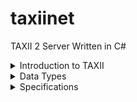 ﻿# taxiinet
TAXII 2 Server Written in C#

<details>
<summary>Introduction to TAXII</summary>


### Overview
Trusted Automated Exchange of Intelligence Information (TAXII) is an application layer protocol used to exchange cyber threat intelligence (CTI) over HTTPS. TAXII enables organizations to share CTI by defining an API that aligns with common sharing models. Specifically, TAXII defines two primary services, Collections and Channels, to support a variety of commonly-used sharing models. Collections allow a producer to host a set of CTI data that can be requested by consumers. Channels allow producers to push data to many consumers; and allow consumers to receive data from many producers. Collections and Channels can be organized by grouping them into an API Root to support the needs of a particular trust group or to organize them in some other way. Note: This version of the TAXII specification reserves the keywords required for Channels but does not specify Channel services. Channels and their services will be defined in a subsequent version of this specification.

TAXII is specifically designed to support the exchange of CTI represented in STIX. As such, the examples and some features in the specification are intended to align with STIX. This does not mean TAXII cannot be used to share data in other formats; it is designed for STIX but is not limited to STIX.

### Discovery
This specification defines two discovery methods. The first is a network level discovery that uses a DNS SRV record [RFC2782]. This DNS SRV record can be used to advertise the location of a TAXII Server within a network (e.g., so that TAXII-enabled security infrastructure can automatically locate an organization's internal TAXII Server) or to the general Internet. See section 3.9 for complete information on advertising TAXII Servers in DNS.

The second discovery method is a Discovery Endpoint (this specification uses the term Endpoint to identify a URL and an HTTP method with a defined request and response) that enables authorized clients to obtain information about a TAXII Server and get a list of API Roots. See section 4.1 for complete information on the Discovery Endpoint.

### API Roots
API Roots are logical groupings of TAXII Collections, Channels, and related functionality. A TAXII server instance can support one or more API Roots. API Roots can be thought of as instances of the TAXII API available at different URLs, where each API Root is the "root" URL of that particular instance of the TAXII API. Organizing the Collections and Channels into API Roots allows for a division of content and access control by trust group or any other logical grouping. For example, a single TAXII Server could host multiple API Roots - one API Root for Collections and Channels used by Sharing Group A and another API Root for Collections and Channels used by Sharing Group B.

Each API Root contains a set of Endpoints that a TAXII Client contacts in order to interact with the TAXII Server. This interaction can take several forms:

- Server Discovery, as described above, can be used to learn about the API Roots hosted by a TAXII Server.
- Each API Root might support zero or more Collections. Interactions with Collections include discovering the type of CTI contained in that Collection, pushing new CTI to that Collection, and/or retrieving CTI from that Collection. Each piece of CTI content in a Collection is referred to as an Object.
- Each API Root might host zero or more Channels.
- Each API Root also allows TAXII Clients to check on the Status of certain types of requests to the TAXII Server. For example, if a TAXII Client submitted new CTI, a Status request can allow the Client to check on whether the new CTI was accepted.



![summarizes the relationships between the components of an API Root.](https://docs.oasis-open.org/cti/taxii/v2.1/os/taxii-v2.1-os_files/image002.png)

> Example API Root URLs
>
> ```
> https://example.com/
> https://api1.example.com/
> https://example.com/api1/
> https://example.com/api2/
> https://example.org/trustgroup1/
> https://example.org/taxii2/api1/
> ```
</details>

<details>
<summary>Data Types</summary>|

This section defines the names and permitted values of common types used throughout this specification. These types are referenced by the “Type” column in other sections. This table does not, however, define the meaning of any properties using these types. These types may be further restricted elsewhere in the document.

| Type        | Description                                        |
|-------------|----------------------------------------------------|
| api-root    | An API Root Resource, see section 4.2.1.           |
| boolean     | A boolean is a value of either true or false. Properties with this type MUST have a literal (unquoted) value of true or false. |
| collection  | A Collection Resource, see section 5.2.1.          |
| collections | A Collections Resource, see section 5.1.1.         |
| dictionary  | A dictionary is a JSON object that captures an arbitrary set of key/value pairs. |
| discovery   | A Discovery Resource, see section 4.1.1.           |
| envelope    | A TAXII Envelope, see section 3.7.                 |
| error       | An Error Message, see section 3.6.1.               |
| identifier  | An identifier is an RFC 4122-compliant Version 4 UUID. The UUID MUST be generated according to the algorithm(s) defined in RFC 4122, section 4.4 (Version 4 UUID) [RFC4122]. |
| integer     | The integer data type represents a whole number. Unless otherwise specified, all integers MUST be capable of being represented as a signed 54-bit value  ([-(2**53)+1, (2**53)-1]) as defined in [RFC7493]. Additional restrictions MAY be placed on the type where it is used. |
| list        | The list type defines a sequence of values ordered based on how they appear in the list. The phrasing "list of type &lt;type&gt;" is used to indicate that all values within the list MUST conform to the specified type. For instance, list of type integer means that all values of the list must be of the integer type. This specification does not specify the maximum number of allowed values in a list, however every instance of a list MUST have at least one value. Specific TAXII resource properties may define more restrictive upper and/or lower bounds for the length of the list. Empty lists are prohibited in TAXII and MUST NOT be used as a substitute for omitting optional properties. If the property is required, the list MUST be present and MUST have at least one value. |
| manifest    | A Manifest Resource, see section 5.3.1.            |
| object      | An Object Resource, see section 3.7.               |
| status      | A Status Resource, see section 4.3.1.              |
| string      | The string data type represents a finite-length string of valid characters from the Unicode coded character set [ISO10646] that are encoded in UTF-8. Unicode incorporates ASCII [RFC0020] and the characters of many other international character sets. |
| timestamp   | The timestamp type defines how timestamps are represented in TAXII and is represented in serialization as a string. The timestamp type MUST be a valid RFC 3339-formatted timestamp [RFC3339] using the format YYYY-MM-DDTHH:MM:SS.ssssssZ Unlike the STIX timestamp type, the TAXII timestamp MUST have microsecond precision. The timestamp MUST be represented in the UTC timezone and MUST use the “Z” designation to indicate this. |
| versions    | A Versions Resource, see section 5.8.1.            |

</details>

<details>
	<summary>Specifications</summary>
1. [TAXII - Core Concepts](https://docs.oasis-open.org/cti/taxii/v2.1/os/taxii-v2.1-os.html#_Toc31107513)
	1. [Endpoints](https://docs.oasis-open.org/cti/taxii/v2.1/os/taxii-v2.1-os.html#_Toc31107514)
	2. [HTTP Headers](https://docs.oasis-open.org/cti/taxii/v2.1/os/taxii-v2.1-os.html#_Toc31107515)
	3. [Sorting](https://docs.oasis-open.org/cti/taxii/v2.1/os/taxii-v2.1-os.html#_Toc31107516)
	4. [Filtering](https://docs.oasis-open.org/cti/taxii/v2.1/os/taxii-v2.1-os.html#_Toc31107517)
		1. [Supported Fields for Match](https://docs.oasis-open.org/cti/taxii/v2.1/os/taxii-v2.1-os.html#_Toc31107518)
	5. [Pagination](https://docs.oasis-open.org/cti/taxii/v2.1/os/taxii-v2.1-os.html#_Toc31107519)
	6. [Errors](https://docs.oasis-open.org/cti/taxii/v2.1/os/taxii-v2.1-os.html#_Toc31107520)
		1. [Error Message](https://docs.oasis-open.org/cti/taxii/v2.1/os/taxii-v2.1-os.html#_Toc31107521)
	7. [Envelope Resource](https://docs.oasis-open.org/cti/taxii/v2.1/os/taxii-v2.1-os.html#_Toc31107522)
	8. [Property Names](https://docs.oasis-open.org/cti/taxii/v2.1/os/taxii-v2.1-os.html#_Toc31107523)
	9. [DNS SRV Names](https://docs.oasis-open.org/cti/taxii/v2.1/os/taxii-v2.1-os.html#_Toc31107524)
2. [TAXII API - Server Information](https://docs.oasis-open.org/cti/taxii/v2.1/os/taxii-v2.1-os.html#_Toc31107525)
	1. [Server Discovery](https://docs.oasis-open.org/cti/taxii/v2.1/os/taxii-v2.1-os.html#_Toc31107526)
		1. [Discovery Resource](https://docs.oasis-open.org/cti/taxii/v2.1/os/taxii-v2.1-os.html#_Toc31107527)
	2. [Get API Root Information](https://docs.oasis-open.org/cti/taxii/v2.1/os/taxii-v2.1-os.html#_Toc31107528)
		1. [API Root Resource](https://docs.oasis-open.org/cti/taxii/v2.1/os/taxii-v2.1-os.html#_Toc31107529)
	3. [Get Status](https://docs.oasis-open.org/cti/taxii/v2.1/os/taxii-v2.1-os.html#_Toc31107530)
		1. [Status Resource](https://docs.oasis-open.org/cti/taxii/v2.1/os/taxii-v2.1-os.html#_Toc31107531)
3. [TAXII API - Collections](https://docs.oasis-open.org/cti/taxii/v2.1/os/taxii-v2.1-os.html#_Toc31107532)
	1. [Get Collections](https://docs.oasis-open.org/cti/taxii/v2.1/os/taxii-v2.1-os.html#_Toc31107533)
		1. [Collections Resource](https://docs.oasis-open.org/cti/taxii/v2.1/os/taxii-v2.1-os.html#_Toc31107534)
	2. [Get a Collection](https://docs.oasis-open.org/cti/taxii/v2.1/os/taxii-v2.1-os.html#_Toc31107535)
		1. [Collection Resource](https://docs.oasis-open.org/cti/taxii/v2.1/os/taxii-v2.1-os.html#_Toc31107536)
	3. [Get Object Manifests](https://docs.oasis-open.org/cti/taxii/v2.1/os/taxii-v2.1-os.html#_Toc31107537)
		1. [Manifest Resource](https://docs.oasis-open.org/cti/taxii/v2.1/os/taxii-v2.1-os.html#_Toc31107538)
	4. [Get Objects](https://docs.oasis-open.org/cti/taxii/v2.1/os/taxii-v2.1-os.html#_Toc31107539)
	5. [Add Objects](https://docs.oasis-open.org/cti/taxii/v2.1/os/taxii-v2.1-os.html#_Toc31107540)
	6. [Get an Object](https://docs.oasis-open.org/cti/taxii/v2.1/os/taxii-v2.1-os.html#_Toc31107541)
	7. [Delete an Object](https://docs.oasis-open.org/cti/taxii/v2.1/os/taxii-v2.1-os.html#_Toc31107542)
	8. [Get Object Versions](https://docs.oasis-open.org/cti/taxii/v2.1/os/taxii-v2.1-os.html#_Toc31107543)
		1. [Versions Resource](https://docs.oasis-open.org/cti/taxii/v2.1/os/taxii-v2.1-os.html#_Toc31107544)
4. [TAXII API - Channels](https://docs.oasis-open.org/cti/taxii/v2.1/os/taxii-v2.1-os.html#_Toc31107545)
</details>